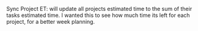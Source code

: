 Sync Project ET: will update all projects estimated time to the sum of their tasks estimated time. I wanted this to see how much time its left for each project, for a better week planning.
